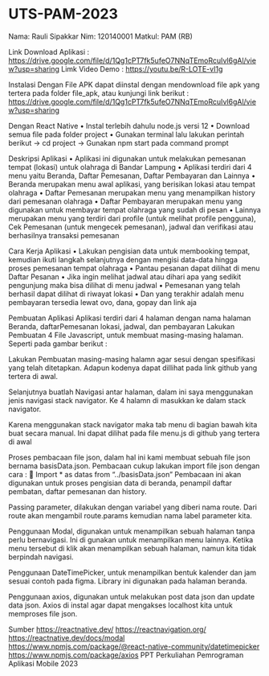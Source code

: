 # UTS-PAM-2023


Nama: Rauli Sipakkar
Nim: 120140001
Matkul: PAM (RB)


Link Download Aplikasi : https://drive.google.com/file/d/1Qg1cPT7fk5ufeO7NNqTEmoRcuIvl6gAl/view?usp=sharing
Limk Video Demo : https://youtu.be/R-LOTE-vI1g

Instalasi
Dengan File APK
dapat diinstal dengan mendownload file apk yang tertera pada folder file_apk,
atau kunjungi link berikut : https://drive.google.com/file/d/1Qg1cPT7fk5ufeO7NNqTEmoRcuIvl6gAl/view?usp=sharing


Dengan React Native
• Instal terlebih dahulu node.js versi 12 
• Download semua file pada folder project
• Gunakan terminal lalu lakukan perintah berikut
-> cd project
-> Gunakan npm start pada command prompt

Deskripsi Aplikasi
• Aplikasi ini digunakan untuk melakukan pemesanan tempat (lokasi) untuk olahraga di Bandar Lampung
• Aplikasi terdiri dari 4 menu yaitu Beranda, Daftar Pemesanan, Daftar Pembayaran dan Lainnya
• Beranda merupakan menu awal aplikasi, yang berisikan lokasi atau tempat olahraga
• Daftar Pemesanan merupakan menu yang menampilkan history dari pemesanan olahraga
• Daftar Pembayaran merupakan menu yang digunakan untuk membayar tempat olahraga yang sudah di pesan 
• Lainnya merupakan menu yang terdiri dari profile (untuk melihat profile pengguna), Cek Pemesanan (untuk mengecek pemesanan), jadwal dan verifikasi atau berhasilnya transaksi pemesanan

Cara Kerja Aplikasi
• Lakukan pengisian data untuk membooking tempat, kemudian ikuti langkah selanjutnya dengan mengisi data-data hingga proses pemesanan tempat olahraga
• Pantau pesanan dapat dilihat di menu Daftar Pesanan
• Jika ingin melihat jadwal atau dihari apa yang sedikit pengunjung maka bisa dilihat di menu jadwal
• Pemesanan yang telah berhasil dapat dilihat di riwayat lokasi 
• Dan yang terakhir adalah menu pembayaran tersedia lewat ovo, dana, gopay dan link aja

Pembuatan Aplikasi
Aplikasi terdiri dari 4 halaman dengan nama halaman Beranda, daftarPemesanan lokasi, jadwal, dan pembayaran
Lakukan Pembuatan 4 File Javascript, untuk membuat masing-masing halaman. Seperti pada gambar berikut :

Lakukan Pembuatan masing-masing halamn agar sesui dengan spesifikasi yang telah ditetapkan. Adapun kodenya dapat dillihat pada link github yang tertera di awal.

Selanjutnya buatlah Navigasi antar halaman, dalam ini saya menggunakan jenis navigasi stack navigator. Ke 4 halamn di masukkan ke dalam stack navigator.

Karena menggunakan stack navigator maka tab menu di bagian bawah kita buat secara manual. Ini dapat dilihat pada file menu.js di github yang tertera di awal

Proses pembacaan file json, dalam hal ini kami membuat sebuah file json bernama basisData.json. Pembacaan cukup lakukan import file json dengan cara :  Import * as datas from “../basisData.json” Pembacaan ini akan digunakan untuk proses pengisian data di beranda, penampil daftar pembatan, daftar pemesanan dan history.

Passing parameter, dilakukan dengan variabel yang diberi nama route. Dari route akan mengambil route.params kemudian nama label parameter kita.

Penggunaan Modal, digunakan untuk menampilkan sebuah halaman tanpa perlu bernavigasi. Ini di gunakan untuk menampilkan menu lainnya. Ketika menu tersebut di klik akan menampilkan sebuah halaman, namun kita tidak berpindah navigasi.

Penggunaan DateTimePicker, untuk menampilkan bentuk kalender dan jam sesuai contoh pada figma. Library ini digunakan pada halaman beranda.

Penggunaan axios, digunakan untuk melakukan post data json dan update data json. Axios di instal agar dapat mengakses localhost kita untuk memproses file json.

Sumber
https://reactnative.dev/
https://reactnavigation.org/
https://reactnative.dev/docs/modal
https://www.npmjs.com/package/@react-native-community/datetimepicker
https://www.npmjs.com/package/axios
PPT Perkuliahan Pemrograman Aplikasi Mobile 2023

